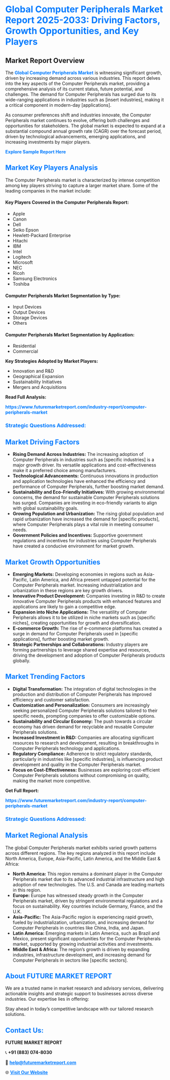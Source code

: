 <h1 style="color: #007BFF;">Global Computer Peripherals Market Report 2025-2033: Driving Factors, Growth Opportunities, and Key Players</h1>

<section id="overview">
<h2>Market Report Overview</h2>
<p>The <a href="https://www.futuremarketreport.com/industry-report/computer-peripherals-market" style="color: #007BFF; text-decoration: none;"><strong>Global Computer Peripherals Market</strong></a> is witnessing significant growth, driven by increasing demand across various industries. This report delves into the key aspects of the Computer Peripherals market, providing a comprehensive analysis of its current status, future potential, and challenges. The demand for Computer Peripherals has surged due to its wide-ranging applications in industries such as [insert industries], making it a critical component in modern-day [applications].</p>
<p>As consumer preferences shift and industries innovate, the Computer Peripherals market continues to evolve, offering both challenges and opportunities for stakeholders. The global market is expected to expand at a substantial compound annual growth rate (CAGR) over the forecast period, driven by technological advancements, emerging applications, and increasing investments by major players.</p>
</section>

<section id="overview">
<p><a href="https://www.futuremarketreport.com/request-sample/reportId=92304" style="color: #007BFF; text-decoration: none;"><strong>Explore Sample Report Here</strong></a></p>
</section>

<section id="key-players">
<h2 style="color: #007BFF;">Market Key Players Analysis</h2>
<p>The Computer Peripherals market is characterized by intense competition among key players striving to capture a larger market share. Some of the leading companies in the market include:</p>
<h4>Key Players Covered in the Computer Peripherals Report:</h4>
<ul><li>Apple</li><li>Canon</li><li>Dell</li><li>Seiko Epson</li><li>Hewlett-Packard Enterprise</li><li>Hitachi</li><li>IBM</li><li>Intel</li><li>Logitech</li><li>Microsoft</li><li>NEC</li><li>Ricoh</li><li>Samsung Electronics</li><li>Toshiba</li></ul>
<h4>Computer Peripherals Market Segmentation by Type:</h4>
<ul><li>Input Devices</li><li>Output Devices</li><li>Storage Devices</li><li>Others</li></ul>

<h4>Computer Peripherals Market Segmentation by Application:</h4>
<ul><li>Residential</li><li>Commercial</li></ul>
<p><strong>Key Strategies Adopted by Market Players:</strong></p>
<ul>
<li>Innovation and R&D</li>
<li>Geographical Expansion</li>
<li>Sustainability Initiatives</li>
<li>Mergers and Acquisitions</li>
</ul>
</section>

<section>
<p><strong>Read Full Analysis: </strong></p><a href="https://www.futuremarketreport.com/industry-report/computer-peripherals-market" style="color: #007BFF; text-decoration: none;"><strong>https://www.futuremarketreport.com/industry-report/computer-peripherals-market</strong></a>
<h3 style="color: #007BFF;">Strategic Questions Addressed:</h3>
</section>

<section id="driving-factors">
<h2 style="color: #007BFF;">Market Driving Factors</h2>
<ul>
<li><strong>Rising Demand Across Industries:</strong> The increasing adoption of Computer Peripherals in industries such as [specific industries] is a major growth driver. Its versatile applications and cost-effectiveness make it a preferred choice among manufacturers.</li>
<li><strong>Technological Advancements:</strong> Continuous innovations in production and application technologies have enhanced the efficiency and performance of Computer Peripherals, further boosting market demand.</li>
<li><strong>Sustainability and Eco-Friendly Initiatives:</strong> With growing environmental concerns, the demand for sustainable Computer Peripherals solutions has surged. Companies are investing in eco-friendly variants to align with global sustainability goals.</li>
<li><strong>Growing Population and Urbanization:</strong> The rising global population and rapid urbanization have increased the demand for [specific products], where Computer Peripherals plays a vital role in meeting consumer needs.</li>
<li><strong>Government Policies and Incentives:</strong> Supportive government regulations and incentives for industries using Computer Peripherals have created a conducive environment for market growth.</li>
</ul>
</section>

<section id="growth-opportunities">
<h2 style="color: #007BFF;">Market Growth Opportunities</h2>
<ul>
<li><strong>Emerging Markets:</strong> Developing economies in regions such as Asia-Pacific, Latin America, and Africa present untapped potential for the Computer Peripherals market. Increasing industrialization and urbanization in these regions are key growth drivers.</li>
<li><strong>Innovative Product Development:</strong> Companies investing in R&D to create innovative Computer Peripherals products with enhanced features and applications are likely to gain a competitive edge.</li>
<li><strong>Expansion into Niche Applications:</strong> The versatility of Computer Peripherals allows it to be utilized in niche markets such as [specific niches], creating opportunities for growth and diversification.</li>
<li><strong>E-commerce Growth:</strong> The rise of e-commerce platforms has created a surge in demand for Computer Peripherals used in [specific applications], further boosting market growth.</li>
<li><strong>Strategic Partnerships and Collaborations:</strong> Industry players are forming partnerships to leverage shared expertise and resources, driving the development and adoption of Computer Peripherals products globally.</li>
</ul>
</section>

<section id="trending-factors">
<h2 style="color: #007BFF;">Market Trending Factors</h2>
<ul>
<li><strong>Digital Transformation:</strong> The integration of digital technologies in the production and distribution of Computer Peripherals has improved efficiency and customer satisfaction.</li>
<li><strong>Customization and Personalization:</strong> Consumers are increasingly seeking personalized Computer Peripherals solutions tailored to their specific needs, prompting companies to offer customizable options.</li>
<li><strong>Sustainability and Circular Economy:</strong> The push towards a circular economy has driven demand for recyclable and reusable Computer Peripherals solutions.</li>
<li><strong>Increased Investment in R&D:</strong> Companies are allocating significant resources to research and development, resulting in breakthroughs in Computer Peripherals technology and applications.</li>
<li><strong>Regulatory Compliance:</strong> Adherence to strict regulatory standards, particularly in industries like [specific industries], is influencing product development and quality in the Computer Peripherals market.</li>
<li><strong>Focus on Cost-Effectiveness:</strong> Businesses are exploring cost-efficient Computer Peripherals solutions without compromising on quality, making the market more competitive.</li>
</ul>
</section>

<section>
<p><strong>Get Full Report: </strong></p><a href="https://www.futuremarketreport.com/industry-report/computer-peripherals-market" style="color: #007BFF; text-decoration: none;"><strong>https://www.futuremarketreport.com/industry-report/computer-peripherals-market</strong></a>
<h3 style="color: #007BFF;">Strategic Questions Addressed:</h3>
</section>


<section id="regional-analysis">
<h2 style="color: #007BFF;">Market Regional Analysis</h2>
<p>The global Computer Peripherals market exhibits varied growth patterns across different regions. The key regions analyzed in this report include North America, Europe, Asia-Pacific, Latin America, and the Middle East & Africa:</p>
<ul>
<li><strong>North America:</strong> This region remains a dominant player in the Computer Peripherals market due to its advanced industrial infrastructure and high adoption of new technologies. The U.S. and Canada are leading markets in this region.</li>
<li><strong>Europe:</strong> Europe has witnessed steady growth in the Computer Peripherals market, driven by stringent environmental regulations and a focus on sustainability. Key countries include Germany, France, and the U.K.</li>
<li><strong>Asia-Pacific:</strong> The Asia-Pacific region is experiencing rapid growth, fueled by industrialization, urbanization, and increasing demand for Computer Peripherals in countries like China, India, and Japan.</li>
<li><strong>Latin America:</strong> Emerging markets in Latin America, such as Brazil and Mexico, present significant opportunities for the Computer Peripherals market, supported by growing industrial activities and investments.</li>
<li><strong>Middle East & Africa:</strong> The region’s growth is driven by expanding industries, infrastructure development, and increasing demand for Computer Peripherals in sectors like [specific sectors].</li>
</ul>
</section>

<footer>
<h2 style="color: #007BFF;">About FUTURE MARKET REPORT</h2>
<p>We are a trusted name in market research and advisory services, delivering actionable insights and strategic support to businesses across diverse industries. Our expertise lies in offering:</p>

<p>Stay ahead in today’s competitive landscape with our tailored research solutions.</p>

<h2 style="color: #007BFF;">Contact Us:</h2>
<p><strong>FUTURE MARKET REPORT</strong></p>
<p>📞 <strong>+91 (883) 074-8030</strong></p>
<p>📧 <strong><a href="mailto:help@futuremarketreport.com" style="color: #007BFF;">help@futuremarketreport.com</a></strong></p>
<p>🌐 <strong><a href="https://www.futuremarketreport.com/" style="color: #007BFF;">Visit Our Website</a></strong></p>
</footer>